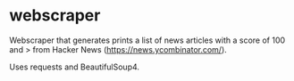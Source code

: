 # webscraper
Webscraper that generates prints a list of news articles with a score of 100 and > from Hacker News (https://news.ycombinator.com/).

Uses requests and BeautifulSoup4.
